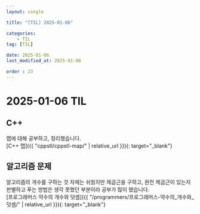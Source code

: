 ```yaml
---
layout: single

title: "[TIL] 2025-01-06"

categories:
    - TIL
tag: [TIL]

date: 2025-01-06
last_modified_at: 2025-01-06

order : 23
---
```


# 2025-01-06 TIL

## C++

맵에 대해 공부하고, 정리했습니다.  
[C++ 맵]({{ "cppstl/cppstl-map/" | relative_url }}){: target="_blank"}

## 알고리즘 문제

알고리즘의 개수를 구하는 것 자체는 쉬웠지만 제곱근을 구하고, 완전 제곱근이 있는지 판별하고 푸는 방법은 생각 못했던 부분이라 공부가 많이 됐습니다.  
[프로그래머스 약수의 개수와 덧셈]({{ "/programmers/프로그래머스-약수의_개수와_덧셈/" | relative_url }}){: target="_blank"}
